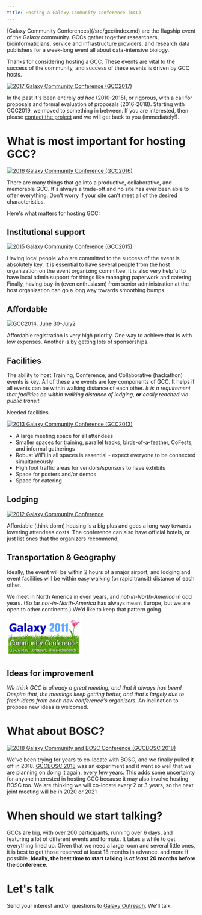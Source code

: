 ```yaml
---
title: Hosting a Galaxy Community Conference (GCC)
---
```


<div class="alert alert-info">
[Galaxy Community Conferences](/src/gcc/index.md) are the flagship event of the Galaxy community.  GCCs gather together researchers, bioinformaticians, service and infrastructure providers, and research data publishers for a week-long event all about data-intensive biology.
</div>

Thanks for considering hosting a [GCC](/src/gcc/index.md).  These events are vital to the success of the community, and success of these events is driven by GCC hosts.

[<img class="pull-right" src="/src/images/logos/GCC2107.png" alt="2017 Galaxy Community Conference (GCC2017)" width="160" />](https://gcc2017.sciencesconf.org/)

In the past it's been entirely *ad hoc* (2010-2015), or rigorous, with a call for proposals and formal evaluation of proposals (2016-2018).  Starting with GCC2019, we moved to something in between.  If you are interested, then please [contact the project](#let-s-talk) and we will get back to you (immediately!).

# What is most important for hosting GCC?

[<img class="pull-right" src="/src/images/logos/GCC2016LogoBig.png" alt="2016 Galaxy Community Conference (GCC2016)" width="180px" />](https://gcc2016.iu.edu/)

There are many things that go into a productive, collaborative, and memorable GCC.  It's always a trade-off and no site has ever been able to offer everything.  Don't worry if your site can't meet all of the desired characteristics.

Here's what matters for hosting GCC:

## Institutional support

[<img class="pull-right" src="/src/images/logos/GCC2015LogoWide600.png" alt="2015 Galaxy Community Conference (GCC2015)" width="160" />](http://gcc2015.tsl.ac.uk/)

Having local people who are committed to the success of the event is absolutely key.  It is essential to have several people from the host organization on the event organizing committee.  It is also very helpful to have local admin support for things like managing paperwork and catering.  Finally, having buy-in (even enthusiasm) from senior administration at the host organization can go a long way towards smoothing bumps.

## Affordable

[<img class="pull-right" src="/src/images/logos/GCC2014LogoWide200.png" alt="GCC2014, June 30-July2" width="175" />](/src/events/gcc2014/index.md)

Affordable registration is very high priority.  One way to achieve that is with low expenses.  Another is by getting lots of sponsorships.

## Facilities

The ability to host Training, Conference, and Collaborative (hackathon) events is key.  All of these are events are key components of GCC.  It helps if all events can be within walking distance of each other. *It is a requirement that facilities be within walking distance of lodging, **or** easily reached via public transit.*

Needed facilities

[<img class="pull-right" src="/src/images/logos/GCC2013Logo200.png" alt="2013 Galaxy Community Conference (GCC2013)" width="180px" />](/src/events/gcc2013/index.md)

  - A large meeting space for all attendees
  - Smaller spaces for training, parallel tracks, birds-of-a-feather, CoFests, and informal gatherings
  - Robust WiFi in all spaces is essential - expect everyone to be connected simultaneously
  - High foot traffic areas for vendors/sponsors to have exhibits
  - Space for posters and/or demos
  - Space for catering

## Lodging

[<img class="pull-right" src="/src/events/gcc2012/GCC2012Logo200.png" alt="2012 Galaxy Community Conference" width="150" />](/src/events/gcc2012/index.md)

Affordable (think dorm) housing is a big plus and goes a long way towards lowering attendees costs.  The conference can also have official hotels, or just list ones that the organizers recommend.

## Transportation & Geography

Ideally, the event will be within 2 hours of a major airport, and lodging and event facilities will be within easy walking (or rapid transit) distance of each other.

We meet in North America in even years, and *not-in-North-America* in odd years.  (So far *not-in-North-America* has always meant Europe, but we are open to other continents.)  We'd like to keep that pattern going.

[<img class="pull-right" src="/src/events/GCC2011Logo400.png" alt="GCC2011" width="200" />](/src/events/gcc2011/index.md) 

## Ideas for improvement

*We think GCC is already a great meeting, and that it always has been!  Despite that, the meetings keep getting better, and that's largely due to fresh ideas from each new conference's organizers.*  An inclination to propose new ideas is welcomed.

# What about BOSC?

[<img class="pull-left" src="/src/images/logos/gcc-bosc-2018-logo-300.png" alt="2018 Galaxy Community and BOSC  Conference (GCCBOSC 2018)" width="170" />](https://gccbosc2018.sched.com/)

We've been trying for years to co-locate with BOSC, and we finally pulled it off in 2018. [GCCBOSC 2018](https://gccbosc2018.sched.com/) was an experiment and it went so well that we are planning on doing it again, every few years. This adds some uncertainty for anyone interested in hosting GCC because it may also involve hosting BOSC too.  We are thinking we will co-locate every 2 or 3 years, so the next joint meeting will be in 2020 or 2021

# When should we start talking?

GCCs are big, with over 200 participants, running over 6 days, and featuring a lot of different events and formats.  It takes a while to get everything lined up. Given that we need a large room and several little ones, it is best to get those reserved at least 18 months in advance, and more if possible.  **Ideally, the best time to start talking is *at least* 20 months before the conference.**

# Let's talk

 Send your interest and/or questions to [Galaxy Outreach](mailto:outreach@galaxyproject.org).  We'll talk.
